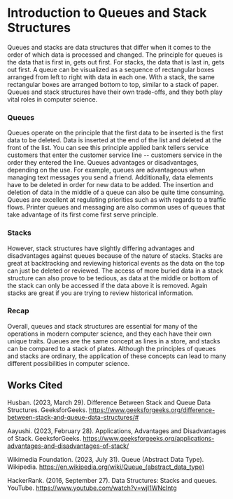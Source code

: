 # Introduction to Queues and Stack Structures  
Queues and stacks are data structures that differ when it comes to the order of which data is processed and changed. The principle for queues is the data that is first in, gets out first. For stacks, the data that is last in, gets out first. 
A queue can be visualized as a sequence of rectangular boxes arranged from left to right with data in each one.  With a stack, the same rectangular boxes are arranged bottom to top, similar to a stack of paper. Queues and stack structures have their own trade-offs, and they both play vital roles in computer science.

### Queues
Queues operate on the principle that the first data to be inserted is the first data to be deleted.  Data is inserted at the end of the list and deleted at the front of the list. You can see this principle applied bank tellers service customers that enter the customer service line -- customers service in the order they entered the line.  Queues advantages or disadvantages, depending on the use. For example, queues are advantageous when managing text messages you send a friend. Additionally, data elements have to be deleted in order for new data to be added. The insertion and deletion of data in the middle of a queue can also be quite time consuming. Queues are excellent at regulating priorities such as with regards to a traffic flows. Printer queues and messaging are also common uses of queues that take advantage of its first come first serve principle.

### Stacks
However, stack structures have slightly differing advantages and disadvantages against queues because of the nature of stacks. Stacks are great at backtracking and reviewing historical events as the data on the top can just be deleted or reviewed. The access of more buried data in a stack structure can also prove to be tedious, as data at the middle or bottom of the stack can only be accessed if the data above it is removed. Again stacks are great if you are trying to review historical information.

### Recap
Overall, queues and stack structures are essential for many of the operations in modern computer science, and they each have their own unique traits. Queues are the same concept as lines in a store, and stacks can be compared to a stack of plates. Although the principles of queues and stacks are ordinary, the application of these concepts can lead to many different possibilities in computer science.

## Works Cited
Husban. (2023, March 29). Difference Between Stack and Queue Data Structures. GeeksforGeeks.   https://www.geeksforgeeks.org/difference-between-stack-and-queue-data-structures/# 

Aayushi. (2023, February 28). Applications, Advantages and Disadvantages of Stack.    GeeksforGeeks. https://www.geeksforgeeks.org/applications-advantages-and-disadvantages-of-stack/ 

Wikimedia Foundation. (2023, July 31). Queue (Abstract Data Type). Wikipedia. https://en.wikipedia.org/wiki/Queue_(abstract_data_type) 

HackerRank. (2016, September 27). Data Structures: Stacks and queues. YouTube. https://www.youtube.com/watch?v=wjI1WNcIntg 
